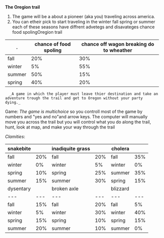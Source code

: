 **The Oregion trail**
1. The game will be a about a pioneer (aka you) traveling across america.
2.  You can etheir pick to start traveling in the winter fall spring or summer each of these seasons have diffrent advetegs and disavateges chance food spolingOregion trail    

| .     | chance of food spoling | chance off wagon breaking do to wheather |
| ------ | ---------------------- | --------------------------------------- |
| fall   | 20%                    | 30%                                     |
| winter | 5%                     | 55%                                     |
| summer | 50%                    | 15%                                     |
| spring | 40%                    | 20%                                     |

      _A game in which the player must leave thier destination and take an adventure trough the trail and get to Oregon without your party dying._

 Game:
_The game is multichoice_ so you controll most of the game by numbers and "yes and no"and arrow keys. The computer will manually move you across the trail but you will control what you do along the trail, hunt, look at map, and make your way through the trail

_Clamities_:


| snakebite |  | inadiquite grass |  | cholera |  |
| --- | --- | --- | --- | --- | --- |
| fall | 20% | fall | 20% | fall | 35% |
| winter | 0% | winter | 5% | winter | 0% |
| spring | 10% | spring | 25% | summer | 35% |
| summer | 15% | summer | 30% | spring | 15% |
| dysentary |  | broken axle |  | blizzard |  | broken leg/arm |  |
| --- | --- | --- | --- | --- | --- | --- | --- |
| fall | 15% | fall | 20% | fall | 5% | fall | 20% |
| winter | 5% | winter | 30% | winter | 40% | winter | 10% |
| spring | 15% | spring | 10% | spring | 15% | spring | 15% |
| summer | 20% | summer | 10% | summer | 0% | summer | 10% |
